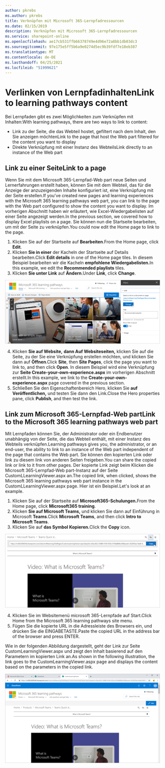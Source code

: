 ```yaml
---
author: pkrebs
ms.author: pkrebs
title: Verknüpfen mit Microsoft 365-Lernpfadressourcen
ms.date: 02/15/2019
description: Verknüpfen mit Microsoft 365-Lernpfadressourcen
ms.service: sharepoint-online
ms.openlocfilehash: ae17cb531ffb66378749e4d96e72a8bb1db03dc3
ms.sourcegitcommit: 97e175e5ff5b6a9e0274d5ec9b39fdf7e18eb387
ms.translationtype: MT
ms.contentlocale: de-DE
ms.lasthandoff: 04/25/2021
ms.locfileid: "51999621"
---
```

# <a name="link-to-learning-pathways-content"></a><span data-ttu-id="ec8de-103">Verlinken von Lernpfadinhalten</span><span class="sxs-lookup"><span data-stu-id="ec8de-103">Link to learning pathways content</span></span>

<span data-ttu-id="ec8de-104">Bei Lernpfaden gibt es zwei Möglichkeiten zum Verknüpfen mit Inhalten:</span><span class="sxs-lookup"><span data-stu-id="ec8de-104">With learning pathways, there are two ways to link to content:</span></span>

- <span data-ttu-id="ec8de-105">Link zu der Seite, die das Webteil hostet, gefiltert nach dem Inhalt, den Sie anzeigen möchten</span><span class="sxs-lookup"><span data-stu-id="ec8de-105">Link to the page that host the Web part filtered for the content you want to display</span></span> 
- <span data-ttu-id="ec8de-106">Direkte Verknüpfung mit einer Instanz des Webteils</span><span class="sxs-lookup"><span data-stu-id="ec8de-106">Link directly to an instance of the Web part</span></span>

## <a name="link-to-a-page"></a><span data-ttu-id="ec8de-107">Link zu einer Seite</span><span class="sxs-lookup"><span data-stu-id="ec8de-107">Link to a page</span></span>

<span data-ttu-id="ec8de-108">Wenn Sie mit dem Microsoft 365-Lernpfad-Web part neue Seiten und Lernerfahrungen erstellt haben, können Sie mit dem Webteil, das für die Anzeige der anzuzeigenden Inhalte konfiguriert ist, eine Verknüpfung mit der Seite erstellen.</span><span class="sxs-lookup"><span data-stu-id="ec8de-108">If you've created new pages and learning experiences with the Microsoft 365 learning pathways web part, you can link to the page with the Web part configured to show the content you want to display.</span></span> <span data-ttu-id="ec8de-109">Im vorherigen Abschnitt haben wir erläutert, wie Excel-Wiedergabelisten auf einer Seite angezeigt werden.</span><span class="sxs-lookup"><span data-stu-id="ec8de-109">In the previous section, we covered how to display Excel playlists on a page.</span></span> <span data-ttu-id="ec8de-110">Sie können nun die Startseite bearbeiten, um mit der Seite zu verknüpfen.</span><span class="sxs-lookup"><span data-stu-id="ec8de-110">You could now edit the Home page to link to the page.</span></span> 

1. <span data-ttu-id="ec8de-111">Klicken Sie auf der Startseite auf **Bearbeiten**.</span><span class="sxs-lookup"><span data-stu-id="ec8de-111">From the Home page, click **Edit**.</span></span>
2. <span data-ttu-id="ec8de-112">Klicken **Sie in einer** der Kacheln der Startseite auf Details bearbeiten.</span><span class="sxs-lookup"><span data-stu-id="ec8de-112">Click **Edit details** in one of the Home page tiles.</span></span> <span data-ttu-id="ec8de-113">In diesem Beispiel bearbeiten wir die Kacheln **empfohlene Wiedergabelisten.**</span><span class="sxs-lookup"><span data-stu-id="ec8de-113">In this example, we edit the **Recommended playlists** tiles.</span></span>
3. <span data-ttu-id="ec8de-114">Klicken **Sie unter Link** auf **Ändern**.</span><span class="sxs-lookup"><span data-stu-id="ec8de-114">Under **Link**, click **Change**.</span></span>

![cg-linktopage.png](media/cg-linktopage.png)

4. <span data-ttu-id="ec8de-116">Klicken **Sie auf Website,** **dann Auf Websiteseiten,** klicken Sie auf die Seite, zu der Sie eine Verknüpfung erstellen möchten, und klicken Sie dann auf **Öffnen**.</span><span class="sxs-lookup"><span data-stu-id="ec8de-116">Click **Site**, then **Site Pages**, click the page you want to link to, and then click **Open**.</span></span> <span data-ttu-id="ec8de-117">In diesem Beispiel wird eine Verknüpfung zur **Seite Create-your-own-experience.aspx** im vorherigen Abschnitt erstellt.</span><span class="sxs-lookup"><span data-stu-id="ec8de-117">In this example, we link to the **Create-your-own-experience.aspx** page covered in the previous section.</span></span>
5. <span data-ttu-id="ec8de-118">Schließen Sie den Eigenschaftenbereich Hero, klicken Sie **auf Veröffentlichen,** und testen Sie dann den Link.</span><span class="sxs-lookup"><span data-stu-id="ec8de-118">Close the Hero properties pane, click **Publish**, and then test the link.</span></span> 

## <a name="link-to-the-microsoft-365-learning-pathways-web-part"></a><span data-ttu-id="ec8de-119">Link zum Microsoft 365-Lernpfad-Web part</span><span class="sxs-lookup"><span data-stu-id="ec8de-119">Link to the Microsoft 365 learning pathways web part</span></span>
<span data-ttu-id="ec8de-120">Mit Lernpfaden können Sie, der Administrator oder ein Endbenutzer unabhängig von der Seite, die das Webteil enthält, mit einer Instanz des Webteils verknüpfen.</span><span class="sxs-lookup"><span data-stu-id="ec8de-120">Learning pathways gives you, the administrator, or an end-user, the ability to link to an instance of the Web part independent of the page that contains the Web part.</span></span> <span data-ttu-id="ec8de-121">Sie können den kopierten Link oder link zu diesem link von anderen Seiten freigeben.</span><span class="sxs-lookup"><span data-stu-id="ec8de-121">You can share the copied link or link to it from other pages.</span></span> <span data-ttu-id="ec8de-122">Der kopierte Link zeigt beim Klicken die Microsoft 365-Lernpfad-Web part-Instanz auf der Seite CustomLLearningViewer.aspx an.</span><span class="sxs-lookup"><span data-stu-id="ec8de-122">The copied link, when clicked, shows the Microsoft 365 learning pathways web part instance in the CustomLLearningViewer.aspx page.</span></span> <span data-ttu-id="ec8de-123">Hier ist ein Beispiel.</span><span class="sxs-lookup"><span data-stu-id="ec8de-123">Let's look at an example.</span></span> 

1. <span data-ttu-id="ec8de-124">Klicken Sie auf der Startseite auf **Microsoft365-Schulungen.**</span><span class="sxs-lookup"><span data-stu-id="ec8de-124">From the Home page, click **Microsoft365 training**.</span></span>
2. <span data-ttu-id="ec8de-125">Klicken **Sie auf Microsoft Teams,** und klicken Sie dann auf Einführung in Microsoft **Teams**.</span><span class="sxs-lookup"><span data-stu-id="ec8de-125">Click **Microsoft Teams**, and then click **Intro to Microsoft Teams**.</span></span>
3. <span data-ttu-id="ec8de-126">Klicken Sie auf **das Symbol Kopieren.**</span><span class="sxs-lookup"><span data-stu-id="ec8de-126">Click the **Copy** icon.</span></span>

![cg-linktowebpart.png](media/cg-linktowebpart.png)

4. <span data-ttu-id="ec8de-128">Klicken Sie im Websitemenü microsoft 365-Lernpfade auf Start.</span><span class="sxs-lookup"><span data-stu-id="ec8de-128">Click Home from the Microsoft 365 learning pathways site menu.</span></span>
5. <span data-ttu-id="ec8de-129">Fügen Sie die kopierte URL in die Adressleiste des Browsers ein, und drücken Sie die EINGABETASTE.</span><span class="sxs-lookup"><span data-stu-id="ec8de-129">Paste the copied URL in the address bar of the browser and press ENTER.</span></span> 

<span data-ttu-id="ec8de-130">Wie in der folgenden Abbildung dargestellt, geht der Link zur Seite CustomLearningViewer.aspx und zeigt den Inhalt basierend auf den Parametern im kopierten Link an.</span><span class="sxs-lookup"><span data-stu-id="ec8de-130">As shown in the following illustration, the link goes to the CustomLearningViewer.aspx page and displays the content based on the parameters in the copied link.</span></span> 

![cg-linktowebpartviewer.png](media/cg-linktowebpartviewer.png)

